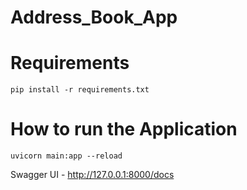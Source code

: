 # Address_Book_App

# Requirements 
```
pip install -r requirements.txt
```

# How to run the Application
```
uvicorn main:app --reload

```

Swagger UI - http://127.0.0.1:8000/docs

